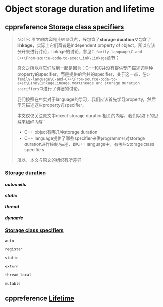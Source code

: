 # Object storage duration and lifetime



## cppreference [Storage class specifiers](https://en.cppreference.com/w/cpp/language/storage_duration)

> NOTE: 原文的内容是比较杂乱的，既包含了**storage duration**又包含了**linkage**，实际上它们两者是independent property of object，所以应该分开来进行讨论，linkage的讨论，参见`C-family-language\C-and-C++\From-source-code-to-exec\Link\Linkage`章节；
>
> 原文之所以将它们放到一起是因为：C++和C并没有提供专门描述这两种property的specifier，而是提供的合并的specifier，关于这一点，在`C-family-language\C-and-C++\From-source-code-to-exec\Link\LinkageLinkage.md#linkage and storage duration specifiers`中进行了详细的讨论。
>
> 我们按照在中卖对于language的学习，我们应该首先学习property，然后学习描述这些property的specifier。
>
> 本文仅仅关注原文中object storage duration相关的内容，我们以如下的思路来组织内容：
>
> - C++ object有哪几种storage duration
> - C++ language提供了哪些specifier来供programmer对storage duration进行控制/描述，即C++ language中，有哪些Storage class specifiers
>
> 所以，本文与原文的组织有所差异

### [Storage duration](https://en.cppreference.com/w/cpp/language/storage_duration#Storage_duration)

#### ***automatic***



#### ***static***



#### ***thread***



#### ***dynamic***

### [Storage class specifiers](https://en.cppreference.com/w/cpp/language/storage_duration)

`auto`



`register`



`static`



`extern`



`thread_local`



`mutable`





## cppreference [Lifetime](https://en.cppreference.com/w/cpp/language/lifetime)